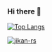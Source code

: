 ### Hi there 👋

<!--
**bruno319/bruno319** is a ✨ _special_ ✨ repository because its `README.md` (this file) appears on your GitHub profile.

Here are some ideas to get you started:

- 🔭 I’m currently working on ...
- 🌱 I’m currently learning ...
- 👯 I’m looking to collaborate on ...
- 🤔 I’m looking for help with ...
- 💬 Ask me about ...
- 📫 How to reach me: ...
- 😄 Pronouns: ...
- ⚡ Fun fact: ...
-->

[![Top Langs](https://github-readme-stats.vercel.app/api/top-langs/?username=bruno319&layout=compact&theme=dark)](https://github.com/bruno319?tab=repositories)

[![jikan-rs](https://github-readme-stats.vercel.app/api/pin/?username=bruno319&repo=jikan-rs&theme=dark)](https://github.com/bruno319/jikan-rs)
